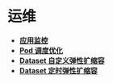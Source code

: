 # 运维

* [**应用监控**](https://github.com/fluid-cloudnative/fluid/blob/master/docs/zh/operation/monitoring.md)
* [**Pod 调度优化**](https://github.com/fluid-cloudnative/fluid/blob/master/docs/zh/operation/pod_schedule_optimization.md)
* [**Dataset 自定义弹性扩缩容**](https://github.com/fluid-cloudnative/fluid/blob/master/docs/zh/operation/dataset_auto_scaling.md)
* [**Dataset 定时弹性扩缩容**](https://github.com/fluid-cloudnative/fluid/blob/master/docs/zh/operation/dataset_cron_scaling.md)